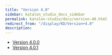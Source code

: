 ```yaml
---
title: "Version 4.0" 
sidebar: katalon_studio_docs_sidebar
permalink: katalon-studio/docs/version-40.html 
redirect_from: "/display/KD/Version+4.0" 
description: 
---
```

*   [Version 4.0.0](/display/KD/Version+4.0.0)
*   [Version 4.0.1](/display/KD/Version+4.0.1)